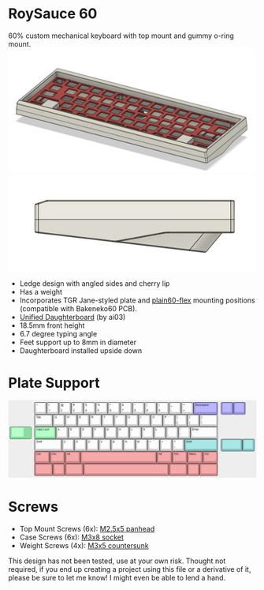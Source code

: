 # RoySauce 60
60% custom mechanical keyboard with top mount and gummy o-ring mount.
![alt text](https://raw.githubusercontent.com/Royster0/RoySauce-60/main/image/top.jpg)
![alt text](https://raw.githubusercontent.com/Royster0/RoySauce-60/main/image/side.jpg)

- Ledge design with angled sides and cherry lip
- Has a weight
- Incorporates TGR Jane-styled plate and [plain60-flex](https://github.com/evyd13/plain60-flex-edition) mounting positions (compatible with Bakeneko60 PCB).
- [Unified Daughterboard](https://github.com/Unified-Daughterboard/Unified-Daughterboard) (by ai03)
- 18.5mm front height
- 6.7 degree typing angle
- Feet support up to 8mm in diameter
- Daughterboard installed upside down

# Plate Support
![alt text](https://raw.githubusercontent.com/Royster0/RoySauce-60/main/image/plate%20support.jpg)

# Screws
- Top Mount Screws (6x): [M2.5x5 panhead](https://www.mcmaster.com/92095A457/)
- Case Screws (6x): [M3x8 socket](https://www.mcmaster.com/90751A111/)
- Weight Screws (4x): [M3x5 countersunk](https://www.mcmaster.com/92125A125/)

This design has not been tested, use at your own risk.
Thought not required, if you end up creating a project using this file or a derivative of it, please be sure to let me know! I might even be able to lend a hand.
